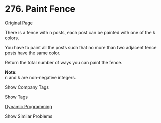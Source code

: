 # 276. Paint Fence

[Original Page](https://leetcode.com/problems/paint-fence/)

There is a fence with n posts, each post can be painted with one of the k colors.

You have to paint all the posts such that no more than two adjacent fence posts have the same color.

Return the total number of ways you can paint the fence.

**Note:**  
n and k are non-negative integers.

<div>

<div id="company_tags" class="btn btn-xs btn-warning">Show Company Tags</div>

<span class="hidebutton" style="display: none;">[Google](/company/google/)</span></div>

<div>

<div id="tags" class="btn btn-xs btn-warning">Show Tags</div>

<span class="hidebutton">[Dynamic Programming](/tag/dynamic-programming/)</span></div>

<div>

<div id="similar" class="btn btn-xs btn-warning">Show Similar Problems</div>

<span class="hidebutton" style="display: none;">[(E) House Robber](/problems/house-robber/) [(M) House Robber II](/problems/house-robber-ii/) [(M) Paint House](/problems/paint-house/) [(H) Paint House II](/problems/paint-house-ii/)</span></div>